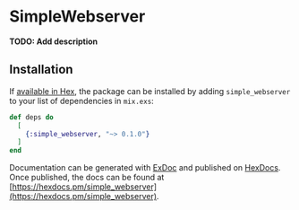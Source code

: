 # SimpleWebserver

**TODO: Add description**

## Installation

If [available in Hex](https://hex.pm/docs/publish), the package can be installed
by adding `simple_webserver` to your list of dependencies in `mix.exs`:

```elixir
def deps do
  [
    {:simple_webserver, "~> 0.1.0"}
  ]
end
```

Documentation can be generated with [ExDoc](https://github.com/elixir-lang/ex_doc)
and published on [HexDocs](https://hexdocs.pm). Once published, the docs can
be found at [https://hexdocs.pm/simple_webserver](https://hexdocs.pm/simple_webserver).

